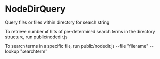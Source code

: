 # NodeDirQuery
Query files or files within directory for search string

To retrieve number of hits of pre-determined search terms in the directory structure, run 
public/nodedir.js

To search terms in a specific file, run 
public/nodedir.js --file "filename" --lookup  "searchterm"
